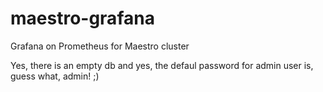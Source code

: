 # maestro-grafana
Grafana on Prometheus for Maestro cluster

Yes, there is an empty db and yes, the defaul password for admin user is, guess what, admin! ;)
